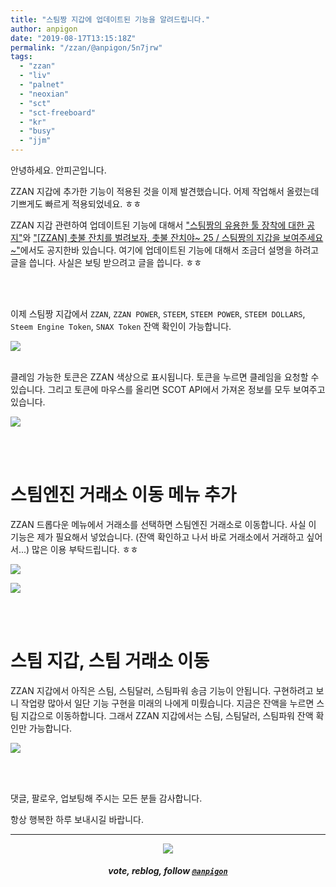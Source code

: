 ```yaml
---
title: "스팀짱 지갑에 업데이트된 기능을 알려드립니다."
author: anpigon
date: "2019-08-17T13:15:18Z"
permalink: "/zzan/@anpigon/5n7jrw"
tags:
  - "zzan"
  - "liv"
  - "palnet"
  - "neoxian"
  - "sct"
  - "sct-freeboard"
  - "kr"
  - "busy"
  - "jjm"
---
```

안녕하세요. 안피곤입니다.

ZZAN 지갑에 추가한 기능이 적용된 것을 이제 발견했습니다. 어제 작업해서 올렸는데 기쁘게도 빠르게 적용되었네요. ㅎㅎ

ZZAN 지갑 관련하여 업데이트된 기능에 대해서 ["스팀짱의 유용한 툴 장착에 대한 공지"](https://www.steemzzang.com/zzan/@zzan.admin/3gen7h)와 ["\[ZZAN\] 촛불 잔치를 벌려보자, 촛불 잔치야~ 25 / 스팀짱의 지갑을 보여주세요~"](https://www.steemzzang.com/zzan/@floridasnail/zzan-25)에서도 공지한바 있습니다. 여기에 업데이트된 기능에 대해서 조금더 설명을 하려고 글을 씁니다. 사실은 보팅 받으려고 글을 씁니다. ㅎㅎ

<br><br>

이제 스팀짱 지갑에서 `ZZAN`, `ZZAN POWER`, `STEEM`, `STEEM POWER`, `STEEM DOLLARS`, `Steem Engine Token`, `SNAX Token` 잔액 확인이 가능합니다.

![](https://files.steempeak.com/file/steempeak/anpigon/l5YyO0QU-E18489E185B3E1848FE185B3E18485E185B5E186ABE18489E185A3E186BA202019-08-172021.12.24.png)

<br>클레임 가능한 토큰은 ZZAN 색상으로 표시됩니다. 토큰을 누르면 클레임을 요청할 수 있습니다. 그리고 토큰에 마우스를 올리면 SCOT API에서 가져온 정보를 모두 보여주고 있습니다.

![](https://files.steempeak.com/file/steempeak/anpigon/viY1Bv9D-E18489E185B3E1848FE185B3E18485E185B5E186ABE18489E185A3E186BA202019-08-172022.01.19.png)

<br><br>

# 스팀엔진 거래소 이동 메뉴 추가 

ZZAN 드롭다운 메뉴에서 거래소를 선택하면 스팀엔진 거래소로 이동합니다. 사실 이 기능은 제가 필요해서 넣었습니다. (잔액 확인하고 나서 바로 거래소에서 거래하고 싶어서...) 
많은 이용 부탁드립니다. ㅎㅎ 

![](https://files.steempeak.com/file/steempeak/anpigon/y3odJgZx-E18489E185B3E1848FE185B3E18485E185B5E186ABE18489E185A3E186BA202019-08-172021.05.21.png)

![](https://files.steempeak.com/file/steempeak/anpigon/N7NC9LGK-E18486E185AEE1848CE185A6.001.jpeg)

<br><br>

# 스팀 지갑, 스팀 거래소 이동

ZZAN 지갑에서 아직은 스팀, 스팀달러, 스팀파워 송금 기능이 안됩니다. 구현하려고 보니 작업량 많아서 일단 기능 구현을 미래의 나에게 미뤘습니다. 지금은 잔액을 누르면 스팀 지갑으로 이동하합니다. 그래서 ZZAN 지갑에서는 스팀, 스팀달러, 스팀파워 잔액 확인만 가능합니다.

![](https://files.steempeak.com/file/steempeak/anpigon/A9niWAtQ-E18489E185B3E1848FE185B3E18485E185B5E186ABE18489E185A3E186BA202019-08-172021.06.09.png)


<br>
<br>

댓글, 팔로우, 업보팅해 주시는 모든 분들 감사합니다.

항상 행복한 하루 보내시길 바랍니다.

***
<center><img src='https://steemitimages.com/400x0/https://cdn.steemitimages.com/DQmQmWhMN6zNrLmKJRKhvSScEgWZmpb8zCeE2Gray1krbv6/BC054B6E-6F73-46D0-88E4-C88EB8167037.jpeg'><h5>vote, reblog, follow <code><a href='/@anpigon'>@anpigon</a></code></h5></center>